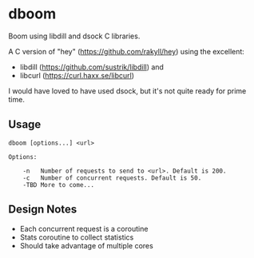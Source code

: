 # dboom
Boom using libdill and dsock C libraries.

A C version of "hey" (https://github.com/rakyll/hey) using the excellent:

- libdill (https://github.com/sustrik/libdill) and
- libcurl (https://curl.haxx.se/libcurl)

I would have loved to have used dsock, but it's not quite ready for prime time.

## Usage

	dboom [options...] <url>

	Options:

		-n   Number of requests to send to <url>. Default is 200.
		-c   Number of concurrent requests. Default is 50.
		-TBD More to come...

## Design Notes

- Each concurrent request is a coroutine
- Stats coroutine to collect statistics
- Should take advantage of multiple cores
